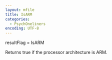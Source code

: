 ```yaml
---
layout: mfile
title: IsARM
categories:
  - PsychOneliners
encoding: UTF-8
---
```


resultFlag = IsARM

Returns true if the processor architecture is ARM.